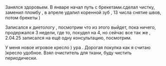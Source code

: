 Занялся здоровьем. В январе начал путь с брекетами.сделал чистку, заменил пломбу , в апреле удалил коренной зуб , 13 числа снятие швов, потом брекеты )

Записался к диетологу , посмотрим что из этого выйдет, пока ничего, продержался 3 недели, где то, похудел на 4, но сейчас все так же , 2.04.25 записался на ещё одну консультацию, посмотрим.

У меня новое игровое кресло ) ура . Дорогая покупка как я считаю )кресло удобное. Взял очиститель для ткани, буду чистить периодически.